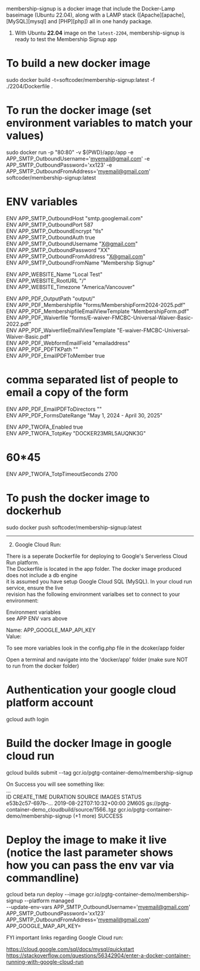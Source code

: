 membership-signup is a docker image that include the Docker-Lamp baseimage (Ubuntu 22.04), along with a LAMP stack ([Apache][apache], [MySQL][mysql] and [PHP][php]) all in one handy package.

1. With Ubuntu **22.04** image on the `latest-2204`, membership-signup is ready to test the Membership Signup app

# To build a new docker image  
sudo docker build -t=softcoder/membership-signup:latest -f ./2204/Dockerfile .  

# To run the docker image (set environment variables to match your values)
sudo docker run -p "80:80" -v ${PWD}/app:/app -e APP_SMTP_OutboundUsername='myemail@gmail.com' -e APP_SMTP_OutboundPassword='xx123' -e APP_SMTP_OutboundFromAddress='myemail@gmail.com' softcoder/membership-signup:latest  

# ENV variables
ENV APP_SMTP_OutboundHost "smtp.googlemail.com"  
ENV APP_SMTP_OutboundPort 587  
ENV APP_SMTP_OutboundEncrypt "tls"  
ENV APP_SMTP_OutboundAuth true  
ENV APP_SMTP_OutboundUsername "X@gmail.com"  
ENV APP_SMTP_OutboundPassword "XX"  
ENV APP_SMTP_OutboundFromAddress "X@gmail.com"  
ENV APP_SMTP_OutboundFromName "Membership Signup"  

ENV APP_WEBSITE_Name "Local Test"  
ENV APP_WEBSITE_RootURL "/"  
ENV APP_WEBSITE_Timezone "America/Vancouver"  

ENV APP_PDF_OutputPath "output/"  
ENV APP_PDF_Membershipfile "forms/MembershipForm2024-2025.pdf"  
ENV APP_PDF_MembershipfileEmailViewTemplate "MembershipForm.pdf"  
ENV APP_PDF_Waiverfile "forms/E-waiver-FMCBC-Universal-Waiver-Basic-2022.pdf"  
ENV APP_PDF_WaiverfileEmailViewTemplate "E-waiver-FMCBC-Universal-Waiver-Basic.pdf"  
ENV APP_PDF_WebformEmailField "emailaddress"  
ENV APP_PDF_PDFTKPath ""  
ENV APP_PDF_EmailPDFToMember true  
# comma separated list of people to email a copy of the form 
ENV APP_PDF_EmailPDFToDirectors ""  
ENV APP_PDF_FormsDateRange "May 1, 2024 - April 30, 2025"  

ENV APP_TWOFA_Enabled true  
ENV APP_TWOFA_TotpKey "DOCKER23MRL5AUQNK3G"  
# 60*45
ENV APP_TWOFA_TotpTimeoutSeconds 2700  

# To push the docker image to dockerhub  
sudo docker push softcoder/membership-signup:latest  
  
---  

2. Google Cloud Run:  

There is a seperate Dockerfile for deploying to Google's Serverless Cloud Run platform.  
The Dockerfile is located in the app folder. The docker image produced does not include a db engine  
it is assumed you have setup Google Cloud SQL (MySQL). In your cloud run service, ensure the live   
revision has the following environment varialbes set to connect to your environment:  

Environment variables  
see APP ENV vars above

Name: APP_GOOGLE_MAP_API_KEY  
Value: <your api key>  

To see more variables look in the config.php file in the dcoker/app folder  

Open a terminal and navigate into the 'docker/app' folder (make sure NOT to run from the docker folder)  

# Authentication your google cloud platform account
gcloud auth login  

# Build the docker Image in google cloud run  
gcloud builds submit --tag gcr.io/pgtg-container-demo/membership-signup  

On Success you will see something like:  
...  
ID                CREATE_TIME               DURATION SOURCE                                               IMAGES                                          STATUS  
e53b2c57-697b-... 2019-08-22T07:10:32+00:00 2M60S    gs://pgtg-container-demo_cloudbuild/source/1566..tgz gcr.io/pgtg-container-demo/membership-signup (+1 more)  SUCCESS  

# Deploy the image to make it live (notice the last parameter shows how you can pass the env var via commandline)  
gcloud beta run deploy --image gcr.io/pgtg-container-demo/membership-signup --platform managed \
       --update-env-vars APP_SMTP_OutboundUsername='myemail@gmail.com' APP_SMTP_OutboundPassword='xx123' APP_SMTP_OutboundFromAddress='myemail@gmail.com' APP_GOOGLE_MAP_API_KEY=<your api key>  

FYI important links regarding Google Cloud run:  

https://cloud.google.com/sql/docs/mysql/quickstart  
https://stackoverflow.com/questions/56342904/enter-a-docker-container-running-with-google-cloud-run  

